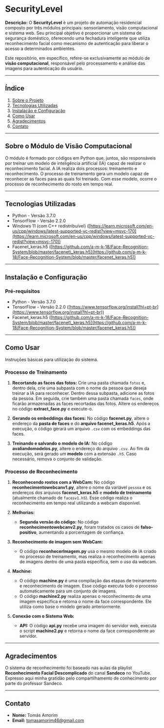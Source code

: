 # SecurityLevel

**Descrição:** O **SecurityLevel** é um projeto de automação residencial composto por três módulos principais: sensoriamento, visão computacional e sistema web. Seu principal objetivo é proporcionar um sistema de segurança doméstico, oferecendo uma fechadura inteligente que utiliza reconhecimento facial como mecanismo de autenticação para liberar o acesso a determinados ambientes.

Este repositório, em específico, refere-se exclusivamente ao módulo de **visão computacional**, responsável pelo processamento e análise das imagens para autenticação do usuário.

---

## Índice

1. [Sobre o Projeto](#sobre-o-projeto)
2. [Tecnologias Utilizadas](#tecnologias-utilizadas)
3. [Instalação e Configuração](#instala%C3%A7%C3%A3o-e-configura%C3%A7%C3%A3o)
4. [Como Usar](#como-usar)
5. [Agradecimentos](#agradecimentos)
6. [Contato](#contato)

---

## Sobre o Módulo de Visão Computacional

O módulo é formado por códigos em Python que, juntos, são responsáveis por treinar um modelo de inteligência artificial (IA) capaz de realizar o reconhecimento facial. A IA realiza dois processos: treinamento e reconhecimento. O processo de treinamento gera um modelo capaz de reconhecer as faces para as quais foi treinado. Com esse modelo, ocorre o processo de reconhecimento do rosto em tempo real.

---

## Tecnologias Utilizadas

- Python - Versão 3.7.0
- TensorFlow - Versão 2.2.0
- Windows 11 (com C++ redistribuível) ([https://learn.microsoft.com/en-us/cpp/windows/latest-supported-vc-redist?view=msvc-170](https://learn.microsoft.com/en-us/cpp/windows/latest-supported-vc-redist?view=msvc-170))
- Facenet\_keras.h5 ([https://github.com/a-m-k-18/Face-Recognition-System/blob/master/facenet\_keras.h5](https://github.com/a-m-k-18/Face-Recognition-System/blob/master/facenet_keras.h5))

---

## Instalação e Configuração

### Pré-requisitos

- Python - Versão 3.7.0
- TensorFlow - Versão 2.2.0 ([https://www.tensorflow.org/install?hl=pt-br](https://www.tensorflow.org/install?hl=pt-br))
- Facenet\_keras.h5 ([https://github.com/a-m-k-18/Face-Recognition-System/blob/master/facenet\_keras.h5](https://github.com/a-m-k-18/Face-Recognition-System/blob/master/facenet_keras.h5))

---

## Como Usar

Instruções básicas para utilização do sistema.

### **Processo de Treinamento**

1. **Recortando as faces das fotos:** Crie uma pasta chamada `fotos` e, dentro dela, crie uma subpasta com o nome da pessoa que deseja treinar a IA para reconhecer. Dentro dessa subpasta, adicione as fotos da pessoa. Em seguida, crie também uma pasta chamada `faces`, onde ficarão armazenadas as faces recortadas das fotos. Altere os endereços no código **extract\_face.py** e execute-o.

2. **Gerando os embeddings das faces:** No código **facenet.py**, altere o endereço da **pasta de faces** e do **arquivo facenet\_keras.h5**. Após a execução, o código gerará um arquivo `.csv` com os embeddings das faces.

3. **Treinando e salvando o modelo de IA:** No código **avaliandomodelos.py**, altere o endereço do arquivo `.csv`. Ao fim da execução, será gerado um **modelo** com a extensão `.h5`. Caso necessário, remova o conjunto de validação.

### **Processo de Reconhecimento**

1. **Reconhecendo rostos com a WebCam:** No código **reconhecimentowebcanv1.py**, altere o nome da variável `pessoa` e os endereços dos arquivos **facenet\_keras.h5** e **modelo de treinamento** (atualmente chamado de `facesv1.h5`). Esse código realiza o reconhecimento em tempo real utilizando a webcam disponível.

2. **Melhorias:**

   - **Segunda versão do código:** No código **reconhecimentowebcanv2.py**, foram tratados os casos de **falso-positivo**, aumentando a porcentagem de confiança.

3. **Reconhecimento de imagem sem WebCam:**

   - O código **reconhecerImagem.py** usa o mesmo modelo de IA criado no processo de treinamento, mas realiza o reconhecimento apenas de imagens dentro de uma pasta específica, sem o uso da webcam.

4. **Machine:**

   - O código **machine.py** é uma compilação das etapas de treinamento e reconhecimento de imagem. Esse código executa todo o processo automaticamente para um conjunto de imagens.
   - O código **machine2.py** realiza apenas o reconhecimento de uma imagem específica e retorna o nome da face correspondente. Ele utiliza como base o modelo gerado anteriormente.

5. **Conexão com o Sistema Web:**

   - **API:** O código **api.py** recebe uma imagem do servidor web, executa o script **machine2.py** e retorna o nome da face correspondente ao servidor.

---

## Agradecimentos

O sistema de reconhecimento foi baseado nas aulas da playlist **Reconhecimento Facial Descomplicado** do canal **Sandeco** no YouTube. Expresso aqui minha gratidão pelo compartilhamento de conhecimento por parte do professor Sandeco.

---

## Contato

- **Nome:** Tomás Amorim
- **Email:** [tomasamorim46@gmail.com](mailto\:tomasamorim46@gmail.com)

